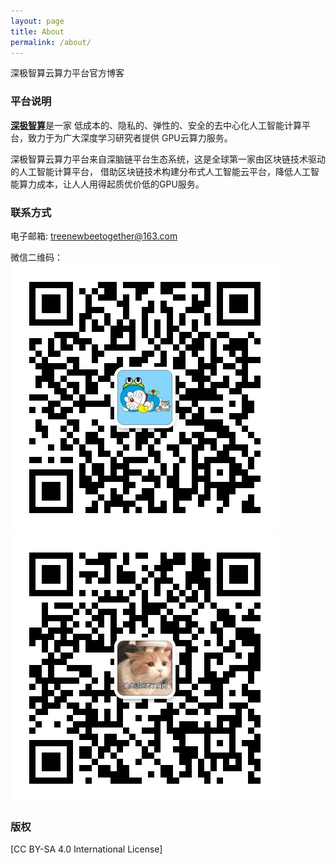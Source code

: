 ```yaml
---
layout: page
title: About
permalink: /about/
---
```


深极智算云算力平台官方博客

### 平台说明
[**深极智算**](topgpu.top)是一家
低成本的、隐私的、弹性的、安全的去中心化人工智能计算平台，致力于为广大深度学习研究者提供
GPU云算力服务。

深极智算云算力平台来自深脑链平台生态系统，这是全球第一家由区块链技术驱动的人工智能计算平台，
借助区块链技术构建分布式人工智能云平台，降低人工智能算力成本，让人人用得起质优价低的GPU服务。

### 联系方式

电子邮箱: treenewbeetogether@163.com

微信二维码：
![wechatcode1](https://github.com/topgpu/topgpu.github.io/raw/master/images/xue.jpg)
![wechatcode2](https://github.com/topgpu/topgpu.github.io/raw/master/images/yang.jpg)

### 版权

[CC BY-SA 4.0 International License]

